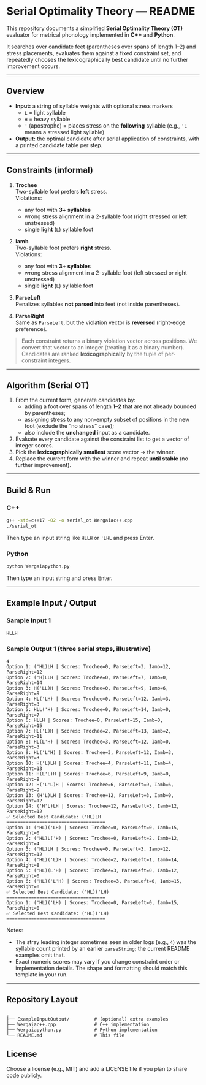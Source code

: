 
# Serial Optimality Theory — README

This repository documents a simplified **Serial Optimality Theory (OT)** evaluator for metrical phonology implemented in **C++** and **Python**.

It searches over candidate feet (parentheses over spans of length 1–2) and stress placements, evaluates them against a fixed constraint set, and repeatedly chooses the lexicographically best candidate until no further improvement occurs.

---

## Overview

- **Input:** a string of syllable weights with optional stress markers  
  - `L` = light syllable  
  - `H` = heavy syllable  
  - `'` (apostrophe) = places stress on the **following** syllable (e.g., ` 'L ` means a stressed light syllable)
- **Output:** the optimal candidate after serial application of constraints, with a printed candidate table per step.

---

## Constraints (informal)

1. **Trochee**  
   Two-syllable foot prefers **left** stress.  
   Violations:
   - any foot with **3+ syllables**
   - wrong stress alignment in a 2-syllable foot (right stressed or left unstressed)
   - single **light** (`L`) syllable foot

2. **Iamb**  
   Two-syllable foot prefers **right** stress.  
   Violations:
   - any foot with **3+ syllables**
   - wrong stress alignment in a 2-syllable foot (left stressed or right unstressed)
   - single **light** (`L`) syllable foot

3. **ParseLeft**  
   Penalizes syllables **not parsed** into feet (not inside parentheses).

4. **ParseRight**  
   Same as `ParseLeft`, but the violation vector is **reversed** (right-edge preference).

> Each constraint returns a binary violation vector across positions. We convert that vector to an integer (treating it as a binary number). Candidates are ranked **lexicographically** by the tuple of per-constraint integers.

---

## Algorithm (Serial OT)

1. From the current form, generate candidates by:
   - adding a foot over spans of length **1–2** that are not already bounded by parentheses;
   - assigning stress to any non-empty subset of positions in the new foot (exclude the “no stress” case);
   - also include the **unchanged** input as a candidate.
2. Evaluate every candidate against the constraint list to get a vector of integer scores.
3. Pick the **lexicographically smallest** score vector → the winner.
4. Replace the current form with the winner and repeat **until stable** (no further improvement).

---

## Build & Run

### C++
```bash
g++ -std=c++17 -O2 -o serial_ot Wergaiac++.cpp
./serial_ot
```
Then type an input string like `HLLH` or `'LHL` and press Enter.

### Python
```bash
python Wergaiapython.py
```
Then type an input string and press Enter.

---

## Example Input / Output

### Sample Input 1
```
HLLH
```

### Sample Output 1 (three serial steps, illustrative)
```
4
Option 1: ('HL)LH | Scores: Trochee=0, ParseLeft=3, Iamb=12, ParseRight=12
Option 2: ('H)LLH | Scores: Trochee=0, ParseLeft=7, Iamb=0, ParseRight=14
Option 3: H('LL)H | Scores: Trochee=0, ParseLeft=9, Iamb=6, ParseRight=9
Option 4: HL('LH) | Scores: Trochee=0, ParseLeft=12, Iamb=3, ParseRight=3
Option 5: HLL('H) | Scores: Trochee=0, ParseLeft=14, Iamb=0, ParseRight=7
Option 6: HLLH | Scores: Trochee=0, ParseLeft=15, Iamb=0, ParseRight=15
Option 7: HL('L)H | Scores: Trochee=2, ParseLeft=13, Iamb=2, ParseRight=11
Option 8: HL(L'H) | Scores: Trochee=3, ParseLeft=12, Iamb=0, ParseRight=3
Option 9: HL('L'H) | Scores: Trochee=3, ParseLeft=12, Iamb=3, ParseRight=3
Option 10: H('L)LH | Scores: Trochee=4, ParseLeft=11, Iamb=4, ParseRight=13
Option 11: H(L'L)H | Scores: Trochee=6, ParseLeft=9, Iamb=0, ParseRight=9
Option 12: H('L'L)H | Scores: Trochee=6, ParseLeft=9, Iamb=6, ParseRight=9
Option 13: (H'L)LH | Scores: Trochee=12, ParseLeft=3, Iamb=0, ParseRight=12
Option 14: ('H'L)LH | Scores: Trochee=12, ParseLeft=3, Iamb=12, ParseRight=12
✅ Selected Best Candidate: ('HL)LH
====================================
Option 1: ('HL)('LH) | Scores: Trochee=0, ParseLeft=0, Iamb=15, ParseRight=0
Option 2: ('HL)L('H) | Scores: Trochee=0, ParseLeft=2, Iamb=12, ParseRight=4
Option 3: ('HL)LH | Scores: Trochee=0, ParseLeft=3, Iamb=12, ParseRight=12
Option 4: ('HL)('L)H | Scores: Trochee=2, ParseLeft=1, Iamb=14, ParseRight=8
Option 5: ('HL)(L'H) | Scores: Trochee=3, ParseLeft=0, Iamb=12, ParseRight=0
Option 6: ('HL)('L'H) | Scores: Trochee=3, ParseLeft=0, Iamb=15, ParseRight=0
✅ Selected Best Candidate: ('HL)('LH)
====================================
Option 1: ('HL)('LH) | Scores: Trochee=0, ParseLeft=0, Iamb=15, ParseRight=0
✅ Selected Best Candidate: ('HL)('LH)
====================================
```

Notes:
- The stray leading integer sometimes seen in older logs (e.g., `4`) was the syllable count printed by an earlier `parseString`; the current README examples omit that.
- Exact numeric scores may vary if you change constraint order or implementation details. The shape and formatting should match this template in your run.

---

## Repository Layout
```
.
├── ExampleInputOutput/         # (optional) extra examples
├── Wergaiac++.cpp              # C++ implementation
├── Wergaiapython.py            # Python implementation
└── README.md                   # This file
```

## License
Choose a license (e.g., MIT) and add a LICENSE file if you plan to share code publicly.

